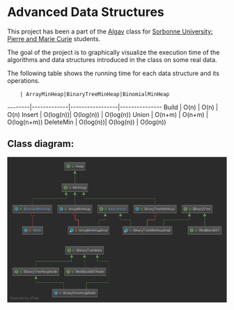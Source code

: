 # Advanced Data Structures 

This project has been a part of the [Algav]() class for [Sorbonne University: Pierre and Marie Curie]() students. 

The goal of the project is to graphically visualize the execution time of the algorithms and data structures introduced in the class on some real data.

The following table shows the running time for each data structure and its operations. 

        | ArrayMinHeap|BinaryTreeMinHeap|BinomialMinHeap
--------|-------------|-----------------|---------------
Build   | O(n) | O(n) |  O(n) 
Insert  | O(log(n))| O(log(n)) | O(log(n))
Union | O(n+m) | O(n+m) | O(log(n+m))
DeleteMin  | O(log(n))| O(log(n)) | O(log(n))

## Class diagram: 

![alt text](https://raw.githubusercontent.com/nadirbelarouci/AlgavProject/master/diagram.png)
